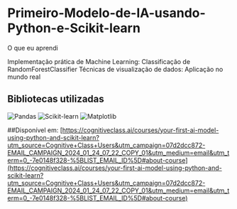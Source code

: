 # Primeiro-Modelo-de-IA-usando-Python-e-Scikit-learn

O que eu aprendi

Implementação prática de Machine Learning: 
Classificação de RandomForestClassifier
Técnicas de visualização de dados:
Aplicação no mundo real

## Bibliotecas utilizadas
![Pandas](https://img.shields.io/badge/Pandas-DF7401?style=for-the-badge&logo=Pandas&logoColor=white) ![Scikit-learn](https://img.shields.io/badge/Scikit-learn-0077B5?style=for-the-badge&logo=Scikit-learn&logoColor=white)  ![Matplotlib](https://img.shields.io/badge/Matplotlib-5882FA?style=for-the-badge&logo=matplotlib&logoColor=white) 

##Disponível em:
[https://cognitiveclass.ai/courses/your-first-ai-model-using-python-and-scikit-learn?utm_source=Cognitive+Class+Users&utm_campaign=07d2dcc872-EMAIL_CAMPAIGN_2024_01_24_07_22_COPY_01&utm_medium=email&utm_term=0_-7e0148f328-%5BLIST_EMAIL_ID%5D#about-course](https://cognitiveclass.ai/courses/your-first-ai-model-using-python-and-scikit-learn?utm_source=Cognitive+Class+Users&utm_campaign=07d2dcc872-EMAIL_CAMPAIGN_2024_01_24_07_22_COPY_01&utm_medium=email&utm_term=0_-7e0148f328-%5BLIST_EMAIL_ID%5D#about-course)
